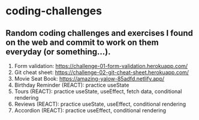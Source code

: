 # coding-challenges

## Random coding challenges and exercises I found on the web and commit to work on them everyday (or something...).

1.  Form validation: https://challenge-01-form-validation.herokuapp.com/
2.  Git cheat sheet: https://challenge-02-git-cheat-sheet.herokuapp.com/
3.  Movie Seat Book: https://amazing-yalow-85adfd.netlify.app/
4.  Birthday Reminder (REACT): practice useState
5.  Tours (REACT): practice useState, useEffect, fetch data, conditional rendering
6.  Reviews (REACT): practice useState, useEffect, conditional rendering
7.  Accordion (REACT): practice useEffect, conditional rendering
